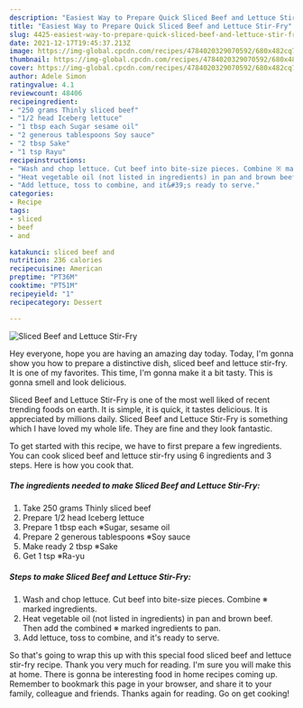 ```yaml
---
description: "Easiest Way to Prepare Quick Sliced Beef and Lettuce Stir-Fry"
title: "Easiest Way to Prepare Quick Sliced Beef and Lettuce Stir-Fry"
slug: 4425-easiest-way-to-prepare-quick-sliced-beef-and-lettuce-stir-fry
date: 2021-12-17T19:45:37.213Z
image: https://img-global.cpcdn.com/recipes/4784020329070592/680x482cq70/sliced-beef-and-lettuce-stir-fry-recipe-main-photo.jpg
thumbnail: https://img-global.cpcdn.com/recipes/4784020329070592/680x482cq70/sliced-beef-and-lettuce-stir-fry-recipe-main-photo.jpg
cover: https://img-global.cpcdn.com/recipes/4784020329070592/680x482cq70/sliced-beef-and-lettuce-stir-fry-recipe-main-photo.jpg
author: Adele Simon
ratingvalue: 4.1
reviewcount: 48406
recipeingredient:
- "250 grams Thinly sliced beef"
- "1/2 head Iceberg lettuce"
- "1 tbsp each Sugar sesame oil"
- "2 generous tablespoons Soy sauce"
- "2 tbsp Sake"
- "1 tsp Rayu"
recipeinstructions:
- "Wash and chop lettuce. Cut beef into bite-size pieces. Combine ※ marked ingredients."
- "Heat vegetable oil (not listed in ingredients) in pan and brown beef. Then add the combined ※ marked ingredients to pan."
- "Add lettuce, toss to combine, and it&#39;s ready to serve."
categories:
- Recipe
tags:
- sliced
- beef
- and

katakunci: sliced beef and 
nutrition: 236 calories
recipecuisine: American
preptime: "PT36M"
cooktime: "PT51M"
recipeyield: "1"
recipecategory: Dessert

---
```



![Sliced Beef and Lettuce Stir-Fry](https://img-global.cpcdn.com/recipes/4784020329070592/680x482cq70/sliced-beef-and-lettuce-stir-fry-recipe-main-photo.jpg)

Hey everyone, hope you are having an amazing day today. Today, I'm gonna show you how to prepare a distinctive dish, sliced beef and lettuce stir-fry. It is one of my favorites. This time, I'm gonna make it a bit tasty. This is gonna smell and look delicious.



Sliced Beef and Lettuce Stir-Fry is one of the most well liked of recent trending foods on earth. It is simple, it is quick, it tastes delicious. It is appreciated by millions daily. Sliced Beef and Lettuce Stir-Fry is something which I have loved my whole life. They are fine and they look fantastic.


To get started with this recipe, we have to first prepare a few ingredients. You can cook sliced beef and lettuce stir-fry using 6 ingredients and 3 steps. Here is how you cook that.

<!--inarticleads1-->

##### The ingredients needed to make Sliced Beef and Lettuce Stir-Fry:

1. Take 250 grams Thinly sliced beef
1. Prepare 1/2 head Iceberg lettuce
1. Prepare 1 tbsp each ※Sugar, sesame oil
1. Prepare 2 generous tablespoons ※Soy sauce
1. Make ready 2 tbsp ※Sake
1. Get 1 tsp ※Ra-yu




<!--inarticleads2-->

##### Steps to make Sliced Beef and Lettuce Stir-Fry:

1. Wash and chop lettuce. Cut beef into bite-size pieces. Combine ※ marked ingredients.
1. Heat vegetable oil (not listed in ingredients) in pan and brown beef. Then add the combined ※ marked ingredients to pan.
1. Add lettuce, toss to combine, and it&#39;s ready to serve.




So that's going to wrap this up with this special food sliced beef and lettuce stir-fry recipe. Thank you very much for reading. I'm sure you will make this at home. There is gonna be interesting food in home recipes coming up. Remember to bookmark this page in your browser, and share it to your family, colleague and friends. Thanks again for reading. Go on get cooking!
